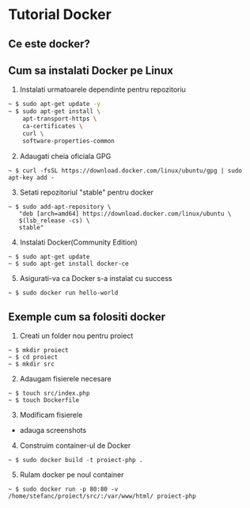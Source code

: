 # Tutorial Docker

## Ce este docker?

## Cum sa instalati Docker pe Linux

1. Instalati urmatoarele dependinte pentru repozitoriu

```bash
~ $ sudo apt-get update -y
~ $ sudo apt-get install \
    apt-transport-https \
    ca-certificates \
    curl \
    software-properties-common

```

2. Adaugati cheia oficiala GPG

```
~ $ curl -fsSL https://download.docker.com/linux/ubuntu/gpg | sudo apt-key add -
```

3. Setati repozitoriul "stable" pentru docker

```
~ $ sudo add-apt-repository \
   "deb [arch=amd64] https://download.docker.com/linux/ubuntu \
   $(lsb_release -cs) \
   stable"
```

4. Instalati Docker(Community Edition)

```
~ $ sudo apt-get update
~ $ sudo apt-get install docker-ce
```

5. Asigurati-va ca Docker s-a instalat cu success

```
~ $ sudo docker run hello-world
```

## Exemple cum sa folositi docker

1. Creati un folder nou pentru proiect

```
~ $ mkdir proiect
~ $ cd proiect
~ $ mkdir src
```

2. Adaugam fisierele necesare

```
~ $ touch src/index.php
~ $ touch Dockerfile
```

3. Modificam fisierele

- adauga screenshots

4. Construim container-ul de Docker

```
~ $ sudo docker build -t proiect-php .
```

5. Rulam docker pe noul container

```
~ $ sudo docker run -p 80:80 -v /home/stefanc/proiect/src/:/var/www/html/ proiect-php
```